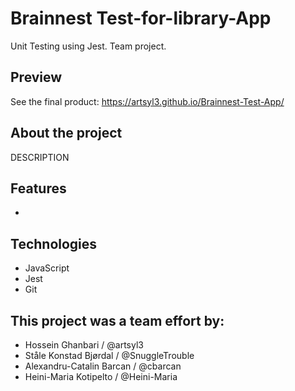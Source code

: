 # Brainnest Test-for-library-App

Unit Testing using Jest. Team project.

## Preview

See the final product: https://artsyl3.github.io/Brainnest-Test-App/

## About the project

DESCRIPTION

## Features

- 

## Technologies
- JavaScript
- Jest
- Git

## This project was a team effort by:

- Hossein Ghanbari / @artsyl3
- Ståle Konstad Bjørdal / @SnuggleTrouble
- Alexandru-Catalin Barcan / @cbarcan
- Heini-Maria Kotipelto / @Heini-Maria

